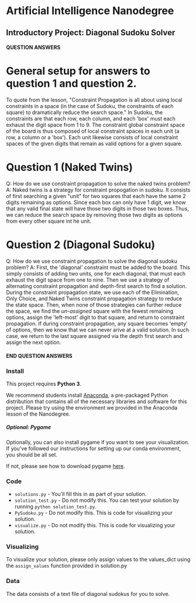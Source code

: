 # Artificial Intelligence Nanodegree
## Introductory Project: Diagonal Sudoku Solver


#### QUESTION ANSWERS ####

# General setup for answers to question 1 and question 2.
To quote from the lesson, "Constraint Propagation is all about using local constraints in a space (in the case of Sudoku, the constraints of each square) to
dramatically reduce the search space." In Sudoku, the constraints are that each row, each column, and each 'box' must each exhaust the digit space from 1 to 9.
The constraint global constraint space of the board is thus composed of local constraint spaces in each unit (a row, a column or a 'box'). Each unit likewise
consists of local constraint spaces of the given digits that remain as valid options for a given square.

# Question 1 (Naked Twins)
Q: How do we use constraint propagation to solve the naked twins problem?
A: Naked twins is a strategy for constraint propogation in sudoku. It consists of first searching a given "unit" for two squares that each have the same 2
   digits remaining as options. Since each box can only have 1 digit, we know that any valid final state will have those two digits in those two boxes.
   Thus, we can reduce the search space by removing those two digits as options from every other square int he unit.

# Question 2 (Diagonal Sudoku)
Q: How do we use constraint propagation to solve the diagonal sudoku problem?
A: First, the 'diagonal' constraint must be added to the board. This simply consists of adding two units, one for each diagonal, that must each exhaust
   the digit space from one to nine. Then we use a strategy of alternating constraint propagation and depth-first search to find a solution. During
   the constraint propagation state, we use each of the Elimination, Only Choice, and Naked Twins constraint propagation strategy to reduce the state space.
   Then, when none of those strategies can further reduce the space, we find the *un-assigned* square with the fewest remaining options, assign the 'left-most'
   digit to that square, and return to constraint propagation. If during constraint propagation, any square becomes 'empty' of options, then we know that
   we can never arive at a valid solution. In such case, we return to the last square assigned via the depth first search and assign the next option.

#### END QUESTION ANSWERS ####


### Install

This project requires **Python 3**.

We recommend students install [Anaconda](https://www.continuum.io/downloads), a pre-packaged Python distribution that contains all of the necessary libraries and software for this project.
Please try using the environment we provided in the Anaconda lesson of the Nanodegree.

##### Optional: Pygame

Optionally, you can also install pygame if you want to see your visualization. If you've followed our instructions for setting up our conda environment, you should be all set.

If not, please see how to download pygame [here](http://www.pygame.org/download.shtml).

### Code

* `solutions.py` - You'll fill this in as part of your solution.
* `solution_test.py` - Do not modify this. You can test your solution by running `python solution_test.py`.
* `PySudoku.py` - Do not modify this. This is code for visualizing your solution.
* `visualize.py` - Do not modify this. This is code for visualizing your solution.

### Visualizing

To visualize your solution, please only assign values to the values_dict using the ```assign_values``` function provided in solution.py

### Data

The data consists of a text file of diagonal sudokus for you to solve.